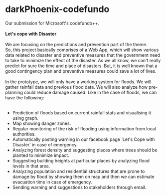 # darkPhoenix-codefundo
Our submission for Microsoft's codefundo++.
<br>
<br>
<b>Let's cope with Disaster</b>
<br>
<br>
We are focusing on the predictions and prevention part of the theme. <br>
So, this project basically comprises of a Web App, which will show various data related to disaster and preventive measures that the government need to take to minimize the effect of the disaster. As we all know, we can't really predict for sure the time and place of disasters. But, it is well known that a good contingency plan and preventive measures could save a lot of lives.
<br>
<br>
In the prototype, we will only have a working system for floods. We will gather rainfall data and previous flood data. We will also analyze how pre-planning could reduce damage caused. Like in the case of floods, we can have the following:-
<br>
<br>
<ul>
<li> Prediction of floods based on current rainfall stats and visualising it using graph.
<li> Map showing danger zones.
<li> Regular monitoring of the risk of flooding using information from local authorities.
<li> Automatically posting warning in our facebook page 'Let's Cope with Disaster' in case of emergency.
<li> Analyzing forest density and suggesting places where trees should be planted to minimize impact.
<li> Suggesting building heights at particular places by analyzing flood levels in that area.
<li> Analyzing population and residential structures that are prone to damage by flood by showing them on map 
     and then we can estimate evacuation time in case of emergency.
<li> Sending warning and suggestions to stakeholders through email.
</ul>
